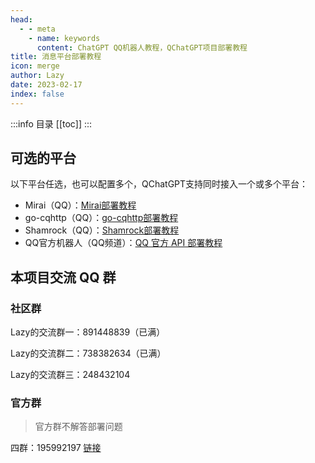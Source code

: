 ```yaml
---
head:
  - - meta
    - name: keywords
      content: ChatGPT QQ机器人教程，QChatGPT项目部署教程
title: 消息平台部署教程
icon: merge
author: Lazy
date: 2023-02-17
index: false
---
```


:::info 目录
[[toc]]
:::

## 可选的平台

以下平台任选，也可以配置多个，QChatGPT支持同时接入一个或多个平台：

- Mirai（QQ）：[Mirai部署教程](mirai.md)
- go-cqhttp（QQ）：[go-cqhttp部署教程](gocq.md)
- Shamrock（QQ）：[Shamrock部署教程](shamrock.md)
- QQ官方机器人（QQ频道）：[QQ 官方 API 部署教程](official.md)

## 本项目交流 QQ 群

### 社区群

Lazy的交流群一：891448839（已满）

Lazy的交流群二：738382634（已满）

Lazy的交流群三：248432104

### 官方群

> 官方群不解答部署问题

四群：195992197 [链接](https://qm.qq.com/cgi-bin/qm/qr?_wv=1027&k=cSekvWmyezfCE4O8gXS7lSjkmPinjzpP&authKey=G4jHfz2%2BtQawxCRhn1ZRrQiI8bTvlepQubZL6F9fymFuz8jqZZ4FkYh6lhKLMCd9&noverify=0&group_code=195992197)